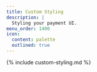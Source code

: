 ```yaml
---
title: Custom Styling
description: |
  Styling your payment UI.
menu_order: 1400
icon:
  content: palette
  outlined: true
---
```


{% include custom-styling.md %}
